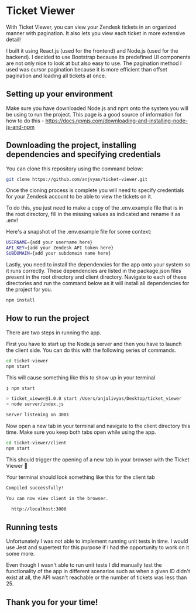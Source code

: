 # Ticket Viewer

With Ticket Viewer, you can view your Zendesk tickets in an organized manner with pagination. It also lets you view each ticket in more extensive detail!

I built it using React.js (used for the frontend) and Node.js (used for the backend). I decided to use Bootstrap because its predefined UI components are not only nice to look at but also easy to use. The pagination method I used was cursor pagination because it is more efficient than offset pagination and loading all tickets at once.

## Setting up your environment

Make sure you have downloaded Node.js and npm onto the system you will be using to run the project. This page is a good source of information for how to do this - <https://docs.npmjs.com/downloading-and-installing-node-js-and-npm>

## Downloading the project, installing dependencies and specifying credentials
You can clone this repository using the command below:

```bash
git clone https://github.com/anjvyas/ticket-viewer.git
```
Once the cloning process is complete you will need to specify credentials for your Zendesk account to be able to view the tickets on it.

To do this, you just need to make a copy of the .env.example file that is in the root directory, fill in the missing values as indicated and rename it as .env!

Here's a snapshot of the .env.example file for some context:

```bash
USERNAME={add your username here}
API_KEY={add your Zendesk API token here}
SUBDOMAIN={add your subdomain name here}
```
Lastly, you need to install the dependencies for the app onto your system so it runs correctly. These dependencies are listed in the package.json files present in the root directory and client directory. Navigate to each of these directories and run the command below as it will install all dependencies for the project for you.
```bash
npm install
```

## How to run the project

There are two steps in running the app.

First you have to start up the Node.js server and then you have to launch the client side. You can do this with the following series of commands.

```bash
cd ticket-viewer
npm start
```
This will cause something like this to show up in your terminal
```bash
❯ npm start

> ticket_viewer@1.0.0 start /Users/anjalivyas/Desktop/ticket_viewer
> node server/index.js

Server listening on 3001
```
Now open a new tab in your terminal and navigate to the client directory this time. Make sure you keep both tabs open while using the app.
```bash
cd ticket-viewer/client
npm start
```
This should trigger the opening of a new tab in your browser with the Ticket Viewer 🥳

Your terminal should look something like this for the client tab
```bash
Compiled successfully!

You can now view client in the browser.

  http://localhost:3000
```

## Running tests
Unfortunately I was not able to implement running unit tests in time. I would use Jest and supertest for this purpose if I had the opportunity to work on it some more.

Even though I wasn't able to run unit tests I did manually test the functionality of the app in different scenarios such as when a given ID didn't exist at all, the API wasn't reachable or the number of tickets was less than 25. 

## Thank you for your time!

